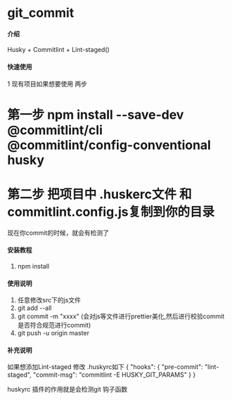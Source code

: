 # git_commit

#### 介绍
Husky + Commitlint + Lint-staged()

#### 快速使用
1 现有项目如果想要使用  两步
  # 第一步 npm install --save-dev  @commitlint/cli  @commitlint/config-conventional husky	
 # 第二步 把项目中 .huskerc文件 和commitlint.config.js复制到你的目录
现在你commit的时候，就会有检测了 

#### 安装教程

1. npm install

#### 使用说明

1. 任意修改src下的js文件
2. git add --all
3. git commit -m "xxxx" (会对js等文件进行prettier美化,然后进行校验commit是否符合规范进行commit)
4. git push -u origin master

 

#### 补充说明

如果想添加Lint-staged
修改 .huskyrc如下
{
  "hooks": {
    "pre-commit": "lint-staged",
    "commit-msg": "commitlint -E HUSKY_GIT_PARAMS"
  }
}

huskyrc 插件的作用就是会检测git 钩子函数



